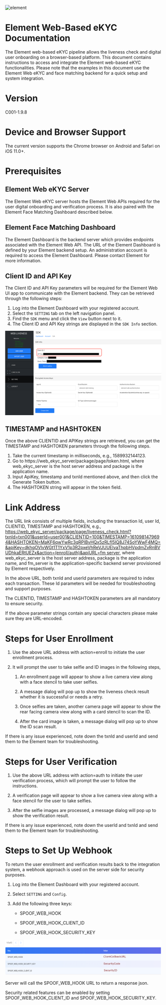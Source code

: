 ![element](https://github.com/Element1//element-face-sdk-android-cordova/raw/master/images/element.png "element")

# Element Web-Based eKYC Documentation

The Element web-based eKYC pipeline allows the liveness check and digital user onboarding on a browser-based platform. This document contains instructions to access and integrate the Element web-based eKYC functionalities. Please note that the examples in this document use the Element Web eKYC and face matching backend for a quick setup and system integration.

# Version
C001-1.9.8

# Device and Browser Support
The current version supports the Chrome browser on Android and Safari on iOS 11.0+.

# Prerequisites
## Element Web eKYC Server
The Element Web eKYC server hosts the Element Web APIs required for the user digital onboarding and verification process. It is also paired with the Element Face Matching Dashboard described below.

## Element Face Matching Dashboard
The Element Dashboard is the backend server which provides endpoints associated with the Element Web API. The URL of the Element Dashboard is defined by your Element backend setup. An administration account is required to access the Element Dashboard. Please contact Element for more information.

## Client ID and API Key
The Client ID and API Key parameters will be required for the Element Web UI app to communicate with the Element backend. They can be retrieved through the following steps:

1. Log into the Element Dashboard with your registered account.
1. Select the `SETTING` tab on the left navigation panel.
1. Find the `SDK` menu and click the `View` button next to it.
1. The Client ID and API Key strings are displayed in the `SDK Info` section.

![clientid_apikey](images/clientid_apikey.png "clientid_apikey")

## TIMESTAMP and HASHTOKEN
Once the above CLIENTID and APIKey strings are retrieved, you can get the TIMESTAMP and HASHTOKEN parameters through the following steps.

1. Take the current timestamp in milliseconds, e.g., 1589932144123.
1. Go to https://web_ekyc_server/package/page/token.html, where  web_ekyc_server is the host server address and package is the application name.
1. Input ApiKey, timestamp and txnId mentioned above, and then click the Generate Token button.
1. The HASHTOKEN string will appear in the token field.

# Link Address
The URL link consists of multiple fields, including the transaction Id, user Id, CLIENTID, TIMESTAMP and HASHTOKEN, e.g., [https://web_ekyc_server/package/page/liveness_check.html?txnId=txn001&userId=user001&CLIENTID=100&TIMESTAMP=1610981479694&HASHTOKEN=MaKF6qwYwRc3qRPIBvHQx5zRLfl5IQ8J74SoYWwF4MQ=&apiKey=dkhqOVlvWGt1T1YxV1p3R2pxeVhReVJUUElvaThpbHVpdmZvRnBVUDhkaERtUEZx&action=(enroll/auth)&apiURL=fm server](https://web_ekyc_server/package/page/liveness_check.html), where web_ekyc_server is the host server address, package is the application name, and fm_server is the application-specific backend server provisioned by Element respectively.

In the above URL, both txnId and userId parameters are required to index each transaction. These Id parameters will be needed for troubleshooting and support purposes.

The CLIENTID, TIMESTAMP and HASHTOKEN parameters are all mandatory to ensure security.

If the above parameter strings contain any special characters please make sure they are URL-encoded.

# Steps for User Enrollment
1. Use the above URL address with action=enroll to initiate the user enrollment process.

2. It will prompt the user to take selfie and ID images in the following steps,

   1. An enrollment page will appear to show a live camera view along with a face stencil to take user selfies.

   2. A message dialog will pop up to show the liveness check result whether it is successful or needs a retry.

   3. Once selfies are taken, another camera page will appear to show the rear facing camera view along with a card stencil to scan the ID.

   4. After the card image is taken, a message dialog will pop up to show the ID scan result.

If there is any issue experienced, note down the txnId and userId and send them to the Element team for troubleshooting.

# Steps for User Verification
1. Use the above URL address with action=auth to initiate the user verification process, which will prompt the user to follow the instructions.

2. A verification page will appear to show a live camera view along with a face stencil for the user to take selfies.

3. After the selfie images are processed, a message dialog will pop up to show the verification result.

If there is any issue experienced, note down the userId and txnId and send them to the Element team for troubleshooting.

# Steps to Set Up Webhook
To return the user enrollment and verification results back to the integration system, a webhook approach is used on the server side for security purposes.

1. Log into the Element Dashboard with your registered account.

2. Select `SETTING` and `Config`.

3. Add the following three keys:

   * SPOOF_WEB_HOOK

   * SPOOF_WEB_HOOK_CLIENT_ID

   * SPOOF_WEB_HOOK_SECURITY_KEY

![webhook-config](images/webhook.png "webhook-config")

Server will call the SPOOF_WEB_HOOK URL to return a response json.

Security related features can be enabled by setting SPOOF_WEB_HOOK_CLIENT_ID and SPOOF_WEB_HOOK_SECURITY_KEY.
